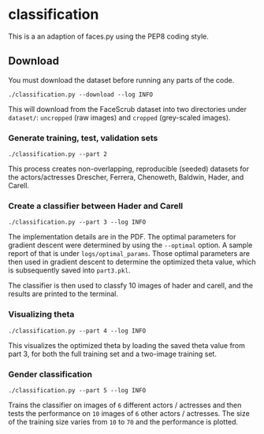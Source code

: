 # classification

This is a an adaption of faces.py using the PEP8 coding style. 

## Download

You must download the dataset before running any parts of the code. 

```
./classification.py --download --log INFO 
```

This will download from the FaceScrub dataset into two directories under `dataset/`: `uncropped` (raw images) and `cropped` (grey-scaled images).

### Generate training, test, validation sets

```
./classification.py --part 2
```
This process creates non-overlapping, reproducible (seeded) datasets for the actors/actresses Drescher, Ferrera, Chenoweth, Baldwin, Hader, and Carell.

### Create a classifier between Hader and Carell
```
./classification.py --part 3 --log INFO
```
The implementation details are in the PDF. The optimal parameters for gradient descent were determined by using the `--optimal` option. A sample report of that is under `logs/optimal_params`. Those optimal parameters are then used in gradient descent to determine the optimized theta value, which is subsequently saved into `part3.pkl`.  

The classifier is then used to classfy 10 images of hader and carell, and the results are printed to the terminal.

### Visualizing theta
```
./classification.py --part 4 --log INFO
```
This visualizes the optimized theta by loading the saved theta value from part 3, for both the full training set and a two-image training set.

### Gender classification
```
./classification.py --part 5 --log INFO
```
Trains the classifier on images of `6` different actors / actresses and then tests the performance on `10` images of `6` other actors / actresses. The size of the training size varies from `10` to `70` and the performance is plotted. 




